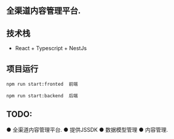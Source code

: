##  全渠道内容管理平台.

## 技术栈  
* React + Typescript + NestJs

## 项目运行

```
npm run start:fronted  前端

npm run start:backend  后端
```

## TODO:
● 全渠道内容管理平台.
● 提供JSSDK
● 数据模型管理
● 内容管理.